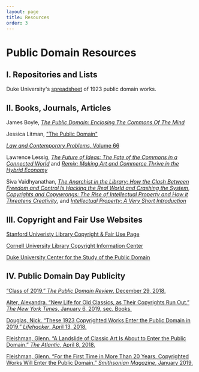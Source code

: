 ```yaml
---
layout: page
title: Resources
order: 3
---
```


# **Public Domain Resources**

## I. Repositories and Lists

Duke University's [spreadsheet](assets/Duke_1923_works_renewed_update2.xlsx) of 1923 public domain works. 



## II. Books, Journals, Articles

James Boyle, [*The Public Domain: Enclosing The Commons Of The Mind*](<https://www.thepublicdomain.org/enclosing-the-commons-of-the-mind/>)

Jessica Litman, ["The Public Domain"](<https://www.law.duke.edu/pd/papers/litman_background.pdf>)

[*Law and Contemporary Problems*, Volume 66](<https://heinonline.org/HOL/Contents?handle=hein.journals/lcp66&id=1&size=2&index=&collection=journals>) 

Lawrence Lessig, [*The Future of Ideas: The Fate of the Commons in a Connected World*](<http://www.the-future-of-ideas.com/download/lessig_FOI.pdf>) and [*Remix: Making Art and Commerce Thrive in the Hybrid Economy*](<https://archive.org/details/LawrenceLessigRemix>) 

Siva Vaidhyanathan, [*The Anarchist in the Library: How the Clash Between Freedom and Control Is Hacking the Real World and Crashing the System*](<https://books.google.com/books?id=xNk6xpKcAsEC&pg=PR3&lpg=PR3&dq=The+Anarchist+in+the+Library:+How+the+Clash+Between+Freedom+and+Control+Is+Hacking+the+Real+World+and+Crashing+the+System&source=bl&ots=Zf1BEsaWYp&sig=ACfU3U1v2YFUo-tX7VLGVqyLabRHZmSAnw&hl=es&sa=X&ved=2ahUKEwjF_cD49NnhAhXHrFkKHQFUAWAQ6AEwCXoECAkQAQ#v=onepage&q=The%20Anarchist%20in%20the%20Library%3A%20How%20the%20Clash%20Between%20Freedom%20and%20Control%20Is%20Hacking%20the%20Real%20World%20and%20Crashing%20the%20System&f=false>), [*Copyrights and Copywrongs: The Rise of Intellectual Property and How it Threatens Creativity*](<https://books.google.com/books/about/Copyrights_and_Copywrongs.html?id=sGjSY0rRC_wC>), and [*Intellectual Property: A Very Short Introduction*](<http://www.veryshortintroductions.com/view/10.1093/actrade/9780195372779.001.0001/actrade-9780195372779>)  



## III. Copyright and Fair Use Websites

[Stanford Univeristy Library Copyright & Fair Use Page](<https://fairuse.stanford.edu/blog/>)

[Cornell University Library Copyright Information Center](<https://copyright.cornell.edu/>)

[Duke University Center for the Study of the Public Domain](<https://law.duke.edu/cspd/>) 



## IV. Public Domain Day Publicity

[“Class of 2019.” *The Public Domain Review*, December 29, 2018.](<https://publicdomainreview.org/collections/class-of-2019/>)

[Alter, Alexandra. “New Life for Old Classics, as Their Copyrights Run Out.” *The New York Times*, January 6, 2019, sec. Books.](<https://www.nytimes.com/2018/12/29/books/copyright-extension-literature-public-domain.html>)

[Douglas, Nick. “These 1923 Copyrighted Works Enter the Public Domain in 2019.” *Lifehacker*, April 13, 2018.](<https://lifehacker.com/these-1923-copyrighted-works-enter-the-public-domain-in-1825241296>)

[Fleishman, Glenn. “A Landslide of Classic Art Is About to Enter the Public Domain.” *The Atlantic*, April 8, 2018.](<https://www.theatlantic.com/technology/archive/2018/04/copywritten-so-dont-copy-me/557420/>)

[Fleishman, Glenn. “For the First Time in More Than 20 Years, Copyrighted Works Will Enter the Public Domain.” *Smithsonian Magazine*, January 2019.](<https://www.smithsonianmag.com/arts-culture/first-time-20-years-copyrighted-works-enter-public-domain-180971016/>)


